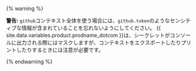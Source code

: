 {% warning %}

**警告:** `github`コンテキスト全体を使う場合には、`github.token`のようなセンシティブな情報が含まれていることを忘れないようにしてください。 {{ site.data.variables.product.prodname_dotcom }}は、シークレットがコンソールに出力される際にはマスクしますが、コンテキストをエクスポートしたりプリントしたりするときには注意が必要です。

{% endwarning %}
